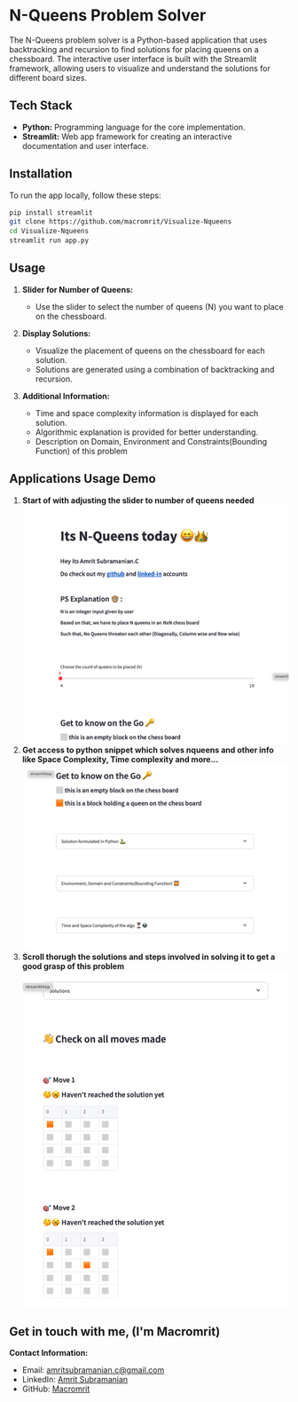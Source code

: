 # N-Queens Problem Solver

The N-Queens problem solver is a Python-based application that uses backtracking and recursion to find solutions for placing queens on a chessboard. The interactive user interface is built with the Streamlit framework, allowing users to visualize and understand the solutions for different board sizes.

## Tech Stack

- **Python:** Programming language for the core implementation.
- **Streamlit:** Web app framework for creating an interactive documentation and user interface.

## Installation

To run the app locally, follow these steps:

```bash
pip install streamlit
git clone https://github.com/macromrit/Visualize-Nqueens
cd Visualize-Nqueens
streamlit run app.py
```

## Usage

1. **Slider for Number of Queens:**
   - Use the slider to select the number of queens (N) you want to place on the chessboard.

2. **Display Solutions:**
   - Visualize the placement of queens on the chessboard for each solution.
   - Solutions are generated using a combination of backtracking and recursion.

3. **Additional Information:**
   - Time and space complexity information is displayed for each solution.
   - Algorithmic explanation is provided for better understanding.
   - Description on Domain, Environment and Constraints(Bounding Function) of this problem
  
## Applications Usage Demo

1. **Start of with adjusting the slider to number of queens needed**
   ![](images/slider.png)
3. **Get access to python snippet which solves nqueens and other info like Space Complexity, Time complexity and more...**
   ![](images/general-info.png)
5. **Scroll thorugh the solutions and steps involved in solving it to get a good grasp of this problem**
   ![](images/solutions-steps.png)

## Get in touch with me, (I'm Macromrit)
**Contact Information:**
   - Email: amritsubramanian.c@gmail.com
   - LinkedIn: [Amrit Subramanian]([https://www.linkedin.com/in/yourusername/](https://www.linkedin.com/in/macromrit/))
   - GitHub: [Macromrit](https://github.com/macromrit)

